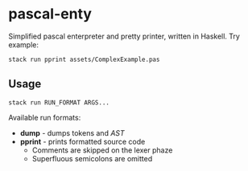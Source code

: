 # pascal-enty
Simplified pascal enterpreter and pretty printer, written in Haskell. Try example:

```stack run pprint assets/ComplexExample.pas```


## Usage
`stack run RUN_FORMAT ARGS...`

Available run formats:
* **dump** - dumps tokens and *AST*
* **pprint** - prints formatted source code
    * Comments are skipped on the lexer phaze
    * Superfluous semicolons are omitted
